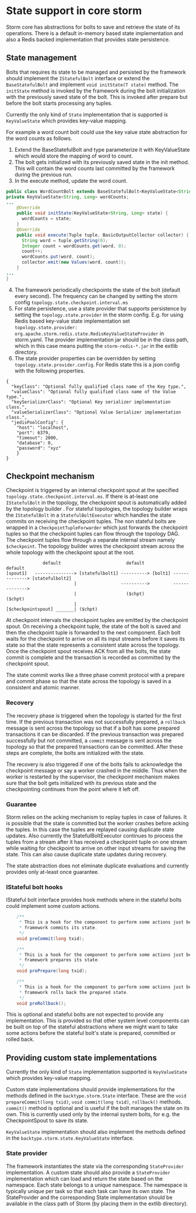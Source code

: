 # State support in core storm
Storm core has abstractions for bolts to save and retrieve the state of its operations. There is a default in-memory
based state implementation and also a Redis backed implementation that provides state persistence.

## State management
Bolts that requires its state to be managed and persisted by the framework should implement the `IStatefulBolt` interface or
extend the `BaseStatefulBolt` and implement `void initState(T state)` method. The `initState` method is invoked by the framework
during the bolt initialization with the previously saved state of the bolt. This is invoked after prepare but before the bolt starts
processing any tuples.

Currently the only kind of `State` implementation that is supported is `KeyValueState` which provides key-value mapping.

For example a word count bolt could use the key value state abstraction for the word counts as follows.

1. Extend the BaseStatefulBolt and type parameterize it with KeyValueState which would store the mapping of word to count.
2. The bolt gets initialized with its previously saved state in the init method. This will contain the word counts
last committed by the framework during the previous run.
3. In the execute method, update the word count.

 ```java
 public class WordCountBolt extends BaseStatefulBolt<KeyValueState<String, Long>> {
 private KeyValueState<String, Long> wordCounts;
 ...
     @Override
     public void initState(KeyValueState<String, Long> state) {
       wordCounts = state;
     }
     @Override
     public void execute(Tuple tuple, BasicOutputCollector collector) {
       String word = tuple.getString(0);
       Integer count = wordCounts.get(word, 0);
       count++;
       wordCounts.put(word, count);
       collector.emit(new Values(word, count));
     }
 ...
 }
 ```
4. The framework periodically checkpoints the state of the bolt (default every second). The frequency
can be changed by setting the storm config `topology.state.checkpoint.interval.ms`
5. For state persistence, use a state provider that supports persistence by setting the `topology.state.provider` in the
storm config. E.g. for using Redis based key-value state implementation set `topology.state.provider: org.apache.storm.redis.state.RedisKeyValueStateProvider`
in storm.yaml. The provider implementation jar should be in the class path, which in this case means putting the `storm-redis-*.jar`
in the extlib directory.
6. The state provider properties can be overridden by setting `topology.state.provider.config`. For Redis state this is a
json config with the following properties.

 ```
 {
   "keyClass": "Optional fully qualified class name of the Key type.",
   "valueClass": "Optional fully qualified class name of the Value type.",
   "keySerializerClass": "Optional Key serializer implementation class.",
   "valueSerializerClass": "Optional Value Serializer implementation class.",
   "jedisPoolConfig": {
     "host": "localhost",
     "port": 6379,
     "timeout": 2000,
     "database": 0,
     "password": "xyz"
     }
 }
 ```

## Checkpoint mechanism
Checkpoint is triggered by an internal checkpoint spout at the specified `topology.state.checkpoint.interval.ms`. If there is
at-least one `IStatefulBolt` in the topology, the checkpoint spout is automatically added by the topology builder . For stateful topologies,
the topology builder wraps the `IStatefulBolt` in a `StatefulBoltExecutor` which handles the state commits on receiving the checkpoint tuples.
The non stateful bolts are wrapped in a `CheckpointTupleForwarder` which just forwards the checkpoint tuples so that the checkpoint tuples
can flow through the topology DAG. The checkpoint tuples flow through a separate internal stream namely `$checkpoint`. The topology builder
wires the checkpoint stream across the whole topology with the checkpoint spout at the root.

```
              default                         default               default
[spout1]   ---------------> [statefulbolt1] ----------> [bolt1] --------------> [statefulbolt2]
                          |                 ---------->         -------------->
                          |                   ($chpt)               ($chpt)
                          |
[$checkpointspout] _______| ($chpt)
```

At checkpoint intervals the checkpoint tuples are emitted by the checkpoint spout. On receiving a checkpoint tuple, the state of the bolt
is saved and then the checkpoint tuple is forwarded to the next component. Each bolt waits for the checkpoint to arrive on all its input
streams before it saves its state so that the state represents a consistent state across the topology. Once the checkpoint spout receives
ACK from all the bolts, the state commit is complete and the transaction is recorded as committed by the checkpoint spout.

The state commit works like a three phase commit protocol with a prepare and commit phase so that the state across the topology is saved
in a consistent and atomic manner.

### Recovery
The recovery phase is triggered when the topology is started for the first time. If the previous transaction was not successfully
prepared, a `rollback` message is sent across the topology so that if a bolt has some prepared transactions it can be discarded.
If the previous transaction was prepared successfully but not committed, a `commit` message is sent across the topology so that
the prepared transactions can be committed. After these steps are complete, the bolts are initialized with the state.

The recovery is also triggered if one of the bolts fails to acknowledge the checkpoint message or say a worker crashed in
the middle. Thus when the worker is restarted by the supervisor, the checkpoint mechanism makes sure that the bolt gets
initialized with its previous state and the checkpointing continues from the point where it left off.

### Guarantee
Storm relies on the acking mechanism to replay tuples in case of failures. It is possible that the state is committed
but the worker crashes before acking the tuples. In this case the tuples are replayed causing duplicate state updates.
Also currently the StatefulBoltExecutor continues to process the tuples from a stream after it has received a checkpoint
tuple on one stream while waiting for checkpoint to arrive on other input streams for saving the state. This can also cause
duplicate state updates during recovery.

The state abstraction does not eliminate duplicate evaluations and currently provides only at-least once guarantee.

### IStateful bolt hooks
IStateful bolt interface provides hook methods where in the stateful bolts could implement some custom actions.
```java
    /**
     * This is a hook for the component to perform some actions just before the
     * framework commits its state.
     */
    void preCommit(long txid);

    /**
     * This is a hook for the component to perform some actions just before the
     * framework prepares its state.
     */
    void prePrepare(long txid);

    /**
     * This is a hook for the component to perform some actions just before the
     * framework rolls back the prepared state.
     */
    void preRollback();
```
This is optional and stateful bolts are not expected to provide any implementation. This is provided so that other
system level components can be built on top of the stateful abstractions where we might want to take some actions before the
stateful bolt's state is prepared, committed or rolled back.

## Providing custom state implementations
Currently the only kind of `State` implementation supported is `KeyValueState` which provides key-value mapping.

Custom state implementations should provide implementations for the methods defined in the `backtype.storm.State` interface.
These are the `void prepareCommit(long txid)`, `void commit(long txid)`, `rollback()` methods. `commit()` method is optional
and is useful if the bolt manages the state on its own. This is currently used only by the internal system bolts,
for e.g. the CheckpointSpout to save its state.

`KeyValueState` implementation should also implement the methods defined in the `backtype.storm.state.KeyValueState` interface.

### State provider
The framework instantiates the state via the corresponding `StateProvider` implementation. A custom state should also provide
a `StateProvider` implementation which can load and return the state based on the namespace. Each state belongs to a unique namespace.
The namespace is typically unique per task so that each task can have its own state. The StateProvider and the corresponding
State implementation should be available in the class path of Storm (by placing them in the extlib directory).
